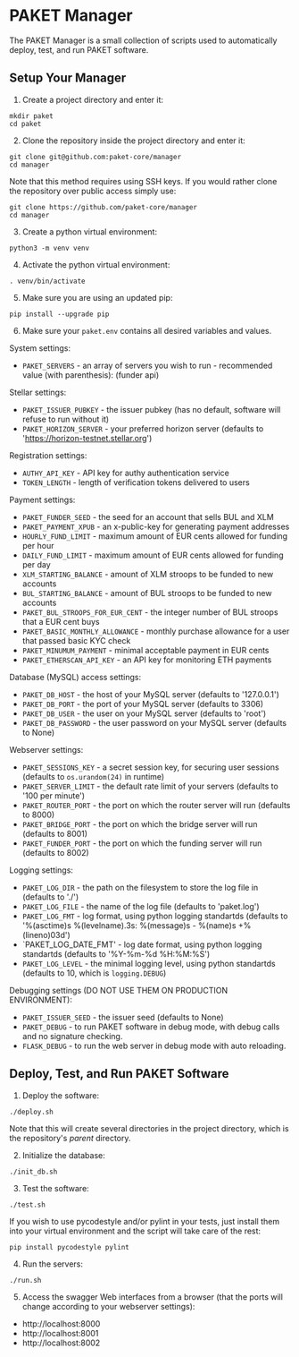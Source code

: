 PAKET Manager
=============

The PAKET Manager is a small collection of scripts used to automatically deploy, test, and run PAKET software.

Setup Your Manager
------------------

1. Create a project directory and enter it:
```shell
mkdir paket
cd paket
```

2. Clone the repository inside the project directory and enter it:
```shell
git clone git@github.com:paket-core/manager
cd manager
```

Note that this method requires using SSH keys. If you would rather clone the
repository over public access simply use:
```shell
git clone https://github.com/paket-core/manager
cd manager
```

3. Create a python virtual environment:
```shell
python3 -m venv venv
```

4. Activate the python virtual environment:
```shell
. venv/bin/activate
```

5. Make sure you are using an updated pip:
```shell
pip install --upgrade pip
```

6. Make sure your `paket.env` contains all desired variables and values.

System settings:
  * `PAKET_SERVERS` - an array of servers you wish to run - recommended value (with parenthesis): (funder api)

Stellar settings:
  * `PAKET_ISSUER_PUBKEY` - the issuer pubkey (has no default, software will
    refuse to run without it)
  * `PAKET_HORIZON_SERVER` - your preferred horizon server (defaults to
    'https://horizon-testnet.stellar.org')

Registration settings:
  * `AUTHY_API_KEY` - API key for authy authentication service 
  * `TOKEN_LENGTH` - length of verification tokens delivered to users

Payment settings:
  * `PAKET_FUNDER_SEED` - the seed for an account that sells BUL and XLM
  * `PAKET_PAYMENT_XPUB` - an x-public-key for generating payment addresses
  * `HOURLY_FUND_LIMIT` - maximum amount of EUR cents allowed for funding per hour
  * `DAILY_FUND_LIMIT` - maximum amount of EUR cents allowed for funding per day
  * `XLM_STARTING_BALANCE` - amount of XLM stroops to be funded to new accounts
  * `BUL_STARTING_BALANCE` - amount of BUL stroops to be funded to new accounts
  * `PAKET_BUL_STROOPS_FOR_EUR_CENT` - the integer number of BUL stroops that a EUR cent buys
  * `PAKET_BASIC_MONTHLY_ALLOWANCE` - monthly purchase allowance for a user that passed basic KYC check
  * `PAKET_MINUMUM_PAYMENT` - minimal acceptable payment in EUR cents
  * `PAKET_ETHERSCAN_API_KEY` - an API key for monitoring ETH payments

Database (MySQL) access settings:
  * `PAKET_DB_HOST` - the host of your MySQL server (defaults to '127.0.0.1')
  * `PAKET_DB_PORT` - the port of your MySQL server (defaults to 3306)
  * `PAKET_DB_USER` - the user on your MySQL server (defaults to 'root')
  * `PAKET_DB_PASSWORD` - the user password on your MySQL server (defaults to None)

Webserver settings:
  * `PAKET_SESSIONS_KEY` - a secret session key, for securing user sessions
    (defaults to `os.urandom(24)` in runtime)
  * `PAKET_SERVER_LIMIT` - the default rate limit of your servers (defaults to
    '100 per minute')
  * `PAKET_ROUTER_PORT` - the port on which the router server will run (defaults to 8000)
  * `PAKET_BRIDGE_PORT` - the port on which the bridge server will run (defaults to 8001)
  * `PAKET_FUNDER_PORT` - the port on which the funding server will run
    (defaults to 8002)

Logging settings:
  * `PAKET_LOG_DIR` - the path on the filesystem to store the log file in
    (defaults to './')
  * `PAKET_LOG_FILE` - the name of the log file (defaults to 'paket.log')
  * `PAKET_LOG_FMT` - log format, using python logging standartds (defaults to
    '%(asctime)s %(levelname).3s: %(message)s - %(name)s +%(lineno)03d')
  * `PAKET_LOG_DATE_FMT' - log date format, using python logging standartds
    (defaults to '%Y-%m-%d %H:%M:%S')
  * `PAKET_LOG_LEVEL` - the minimal logging level, using python standartds
    (defaults to 10, which is `logging.DEBUG`)

Debugging settings (DO NOT USE THEM ON PRODUCTION ENVIRONMENT):
  * `PAKET_ISSUER_SEED` - the issuer seed (defaults to None)
  * `PAKET_DEBUG` - to run PAKET software in debug mode, with debug calls and no signature checking.
  * `FLASK_DEBUG` - to run the web server in debug mode with auto reloading.

Deploy, Test, and Run PAKET Software
------------------------------------

1. Deploy the software:
```shell
./deploy.sh
```

Note that this will create several directories in the project directory, which is the repository's *parent* directory.

2. Initialize the database:
```shell
./init_db.sh
```

3. Test the software:
```shell
./test.sh
```

If you wish to use pycodestyle and/or pylint in your tests, just install them
into your virtual environment and the script will take care of the rest:
```shell
pip install pycodestyle pylint
```

4. Run the servers:
```shell
./run.sh
```

5. Access the swagger Web interfaces from a browser (that the ports will change
   according to your webserver settings):
  * http://localhost:8000
  * http://localhost:8001
  * http://localhost:8002
